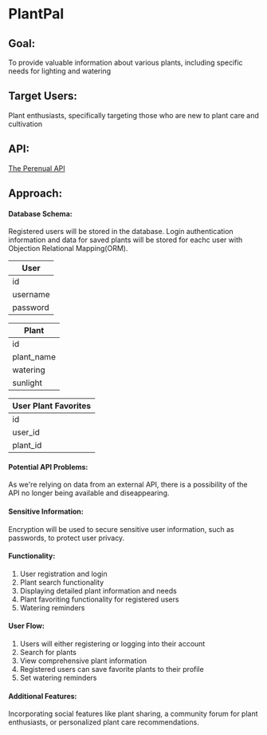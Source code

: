 # PlantPal

## Goal: 
 To provide valuable information about various plants, including specific needs for lighting and watering

## Target Users: 
 Plant enthusiasts, specifically targeting those who are new to plant care and cultivation

## API: 
 [The Perenual API](https://perenual.com/docs/api)
 
## Approach:
#### Database Schema: 
Registered users will be stored in the database. Login authentication information and data for saved plants will be stored for eachc user with Objection Relational Mapping(ORM).

| User |         
| -----|          
|  id   |        
| username| 
|password|

|Plant|
|-----|
|id|
|plant_name|
|watering|
|sunlight|

|User Plant Favorites|
|-----|
|id|
|user_id|
|plant_id|

#### Potential API Problems: 
As we're relying on data from an external API, there is a possibility of the API no longer being available and diseappearing. 

#### Sensitive Information: 
Encryption will be used to secure sensitive user information, such as passwords, to protect user privacy.

#### Functionality: 
1. User registration and login
2. Plant search functionality
3. Displaying detailed plant information and needs
4. Plant favoriting functionality for registered users
5. Watering reminders

#### User Flow: 
1. Users will either registering or logging into their account
2. Search for plants
3. View comprehensive plant information
4. Registered users can save favorite plants to their profile
5. Set watering reminders

#### Additional Features: 
Incorporating social features like plant sharing, a community forum for plant enthusiasts, or personalized plant care recommendations.
